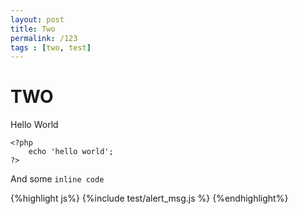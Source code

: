```yaml
---
layout: post
title: Two
permalink: /123
tags : [two, test]
---
```


TWO
===

Hello World

    <?php
        echo 'hello world';
    ?>

And some `inline code`

{%highlight js%}
{%include test/alert_msg.js %}
{%endhighlight%}


<script>
    {%include test/alert_msg.js %}
</script>
